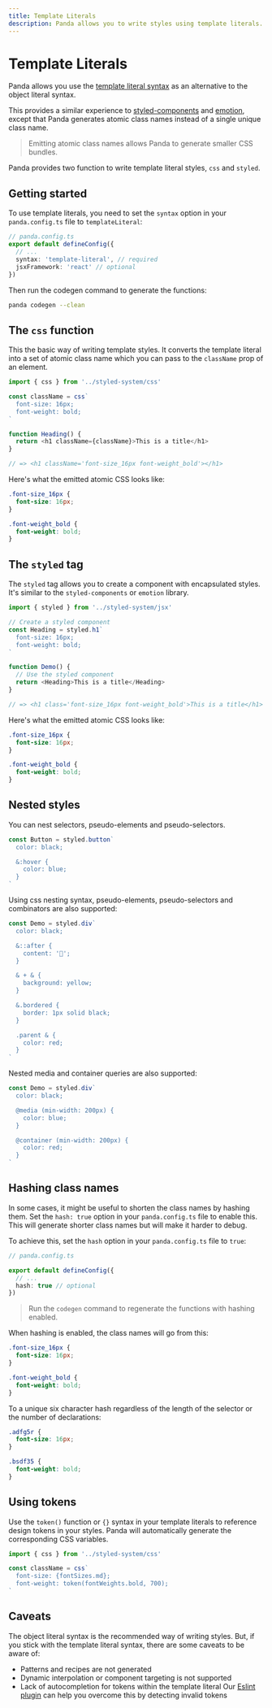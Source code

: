 ```yaml
---
title: Template Literals
description: Panda allows you to write styles using template literals.
---
```


# Template Literals

Panda allows you use the [template literal syntax](https://developer.mozilla.org/en-US/docs/Web/JavaScript/Reference/Template_literals#Tagged_templates) as an alternative to the object literal syntax.

This provides a similar experience to [styled-components](https://styled-components.com/) and [emotion](https://emotion.sh/), except that Panda generates atomic class names instead of a single unique class name.

> Emitting atomic class names allows Panda to generate smaller CSS bundles.

Panda provides two function to write template literal styles, `css` and `styled`.

## Getting started

To use template literals, you need to set the `syntax` option in your `panda.config.ts` file to `templateLiteral`:

```ts
// panda.config.ts
export default defineConfig({
  // ...
  syntax: 'template-literal', // required
  jsxFramework: 'react' // optional
})
```

Then run the codegen command to generate the functions:

```sh
panda codegen --clean
```

## The `css` function

This the basic way of writing template styles. It converts the template literal into a set of atomic class name which you can pass to the `className` prop of an element.

```js
import { css } from '../styled-system/css'

const className = css`
  font-size: 16px;
  font-weight: bold;
`

function Heading() {
  return <h1 className={className}>This is a title</h1>
}

// => <h1 className='font-size_16px font-weight_bold'></h1>
```

Here's what the emitted atomic CSS looks like:

```css
.font-size_16px {
  font-size: 16px;
}

.font-weight_bold {
  font-weight: bold;
}
```

## The `styled` tag

The `styled` tag allows you to create a component with encapsulated styles. It's similar to the `styled-components` or `emotion` library.

```js
import { styled } from '../styled-system/jsx'

// Create a styled component
const Heading = styled.h1`
  font-size: 16px;
  font-weight: bold;
`

function Demo() {
  // Use the styled component
  return <Heading>This is a title</Heading>
}

// => <h1 class='font-size_16px font-weight_bold'>This is a title</h1>
```

Here's what the emitted atomic CSS looks like:

```css
.font-size_16px {
  font-size: 16px;
}

.font-weight_bold {
  font-weight: bold;
}
```

## Nested styles

You can nest selectors, pseudo-elements and pseudo-selectors.

```js
const Button = styled.button`
  color: black;

  &:hover {
    color: blue;
  }
`
```

Using css nesting syntax, pseudo-elements, pseudo-selectors and combinators are also supported:

```js
const Demo = styled.div`
  color: black;

  &::after {
    content: '🐼';
  }

  & + & {
    background: yellow;
  }

  &.bordered {
    border: 1px solid black;
  }

  .parent & {
    color: red;
  }
`
```

Nested media and container queries are also supported:

```js
const Demo = styled.div`
  color: black;

  @media (min-width: 200px) {
    color: blue;
  }

  @container (min-width: 200px) {
    color: red;
  }
`
```

## Hashing class names

In some cases, it might be useful to shorten the class names by hashing them. Set the `hash: true` option in your `panda.config.ts` file to enable this. This will generate shorter class names but will make it harder to debug.

To achieve this, set the `hash` option in your `panda.config.ts` file to `true`:

```ts
// panda.config.ts

export default defineConfig({
  // ...
  hash: true // optional
})
```

> Run the `codegen` command to regenerate the functions with hashing enabled.

When hashing is enabled, the class names will go from this:

```css
.font-size_16px {
  font-size: 16px;
}

.font-weight_bold {
  font-weight: bold;
}
```

To a unique six character hash regardless of the length of the selector or the number of declarations:

```css
.adfg5r {
  font-size: 16px;
}

.bsdf35 {
  font-weight: bold;
}
```

## Using tokens

Use the `token()` function or `{}` syntax in your template literals to reference design tokens in your styles. Panda will automatically generate the corresponding CSS variables.

```js
import { css } from '../styled-system/css'

const className = css`
  font-size: {fontSizes.md};
  font-weight: token(fontWeights.bold, 700);
`
```

## Caveats

The object literal syntax is the recommended way of writing styles. But, if you stick with the template literal syntax, there are some caveats to be aware of:

- Patterns and recipes are not generated
- Dynamic interpolation or component targeting is not supported
- Lack of autocompletion for tokens within the template literal
  Our [Eslint plugin](https://github.com/chakra-ui/eslint-plugin-panda/blob/main/docs/rules/no-invalid-token-paths.md) can help you overcome this by detecting invalid tokens
